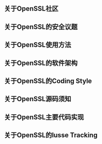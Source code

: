 ## 关于OpenSSL社区

## 关于OpenSSL的安全议题

## 关于OpenSSL使用方法

## 关于OpenSSL的软件架构

## 关于OpenSSL的Coding Style

## 关于OpenSSL源码须知

## 关于OpenSSL主要代码实现

## 关于OpenSSL的Iusse Tracking